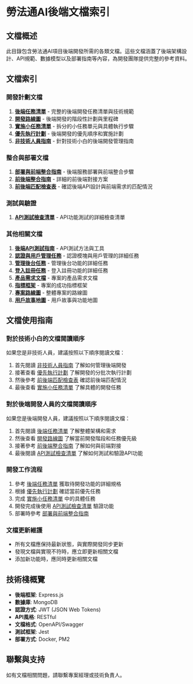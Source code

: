 # 勞法通AI後端文檔索引

## 文檔概述

此目錄包含勞法通AI項目後端開發所需的各類文檔。這些文檔涵蓋了後端架構設計、API規範、數據模型以及部署指南等內容，為開發團隊提供完整的參考資料。

## 文檔索引

### 開發計劃文檔

1. [**後端任務清單**](./backend_task_list.md) - 完整的後端開發任務清單與技術規範
2. [**開發路線圖**](./development_roadmap.md) - 後端開發的階段性計劃與里程碑
3. [**實施小任務清單**](./implementation_tasks.md) - 拆分的小任務單元與具體執行步驟
4. [**優先執行計劃**](./implementation_priority.md) - 後端開發的優先順序和實施計劃
5. [**非技術人員指南**](./non_technical_guide.md) - 針對技術小白的後端開發管理指南

### 整合與部署文檔

1. [**部署與前端整合指南**](./deployment_integration_guide.md) - 後端服務部署與前端整合步驟
2. [**前後端整合指南**](./frontend_backend_integration.md) - 詳細的前後端對接方案
3. [**前後端匹配檢查表**](./frontend_backend_compatibility.md) - 確認後端API設計與前端需求的匹配情況

### 測試與驗證

1. [**API測試檢查清單**](./api_test_checklist.md) - API功能測試的詳細檢查清單

### 其他相關文檔

1. [**後端API測試指南**](../backend_api_test_guide.md) - API測試方法與工具
2. [**認證與用戶管理任務**](../backend_tasks_auth_user_management.md) - 認證模塊與用戶管理的詳細任務
3. [**管理後台任務**](../backend_tasks_admin_management.md) - 管理後台功能的詳細任務
4. [**登入註冊任務**](../backend_tasks_login_register.md) - 登入註冊功能的詳細任務
5. [**產品需求文檔**](../PRD.md) - 專案的產品需求文檔
6. [**指標框架**](../Metrics_Framework.md) - 專案的成功指標框架
7. [**專案路線圖**](../Roadmap.md) - 整體專案的路線圖
8. [**用戶故事地圖**](../User_Story_Map.md) - 用戶故事與功能地圖

## 文檔使用指南

### 對於技術小白的文檔閱讀順序

如果您是非技術人員，建議按照以下順序閱讀文檔：

1. 首先閱讀 [非技術人員指南](./non_technical_guide.md) 了解如何管理後端開發
2. 接著查看 [優先執行計劃](./implementation_priority.md) 了解開發的分批次執行計劃
3. 然後參考 [前後端匹配檢查表](./frontend_backend_compatibility.md) 確認前後端匹配情況
4. 最後查看 [實施小任務清單](./implementation_tasks.md) 了解具體的開發任務

### 對於後端開發人員的文檔閱讀順序

如果您是後端開發人員，建議按照以下順序閱讀文檔：

1. 首先閱讀 [後端任務清單](./backend_task_list.md) 了解整體架構和需求
2. 然後查看 [開發路線圖](./development_roadmap.md) 了解當前開發階段和任務優先級
3. 接著參考 [前後端整合指南](./frontend_backend_integration.md) 了解如何與前端對接
4. 最後閱讀 [API測試檢查清單](./api_test_checklist.md) 了解如何測試和驗證API功能

### 開發工作流程

1. 參考 [後端任務清單](./backend_task_list.md) 獲取待開發功能的詳細規格
2. 根據 [優先執行計劃](./implementation_priority.md) 確認當前優先任務
3. 完成 [實施小任務清單](./implementation_tasks.md) 中的具體任務
4. 開發完成後使用 [API測試檢查清單](./api_test_checklist.md) 驗證功能
5. 部署時參考 [部署與前端整合指南](./deployment_integration_guide.md)

### 文檔更新維護

- 所有文檔應保持最新狀態，與實際開發同步更新
- 發現文檔與實現不符時，應立即更新相關文檔
- 添加新功能時，應同時更新相關文檔

## 技術棧概覽

- **後端框架**: Express.js
- **數據庫**: MongoDB
- **認證方式**: JWT (JSON Web Tokens)
- **API風格**: RESTful
- **文檔格式**: OpenAPI/Swagger
- **測試框架**: Jest
- **部署方式**: Docker, PM2

## 聯繫與支持

如有文檔相關問題，請聯繫專案經理或技術負責人。 